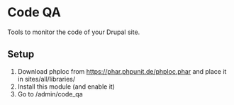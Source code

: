 # Code QA

Tools to monitor the code of your Drupal site.

## Setup

1. Download phploc from https://phar.phpunit.de/phploc.phar and place it in sites/all/libraries/
2. Install this module (and enable it)
3. Go to <yoursite>/admin/code_qa